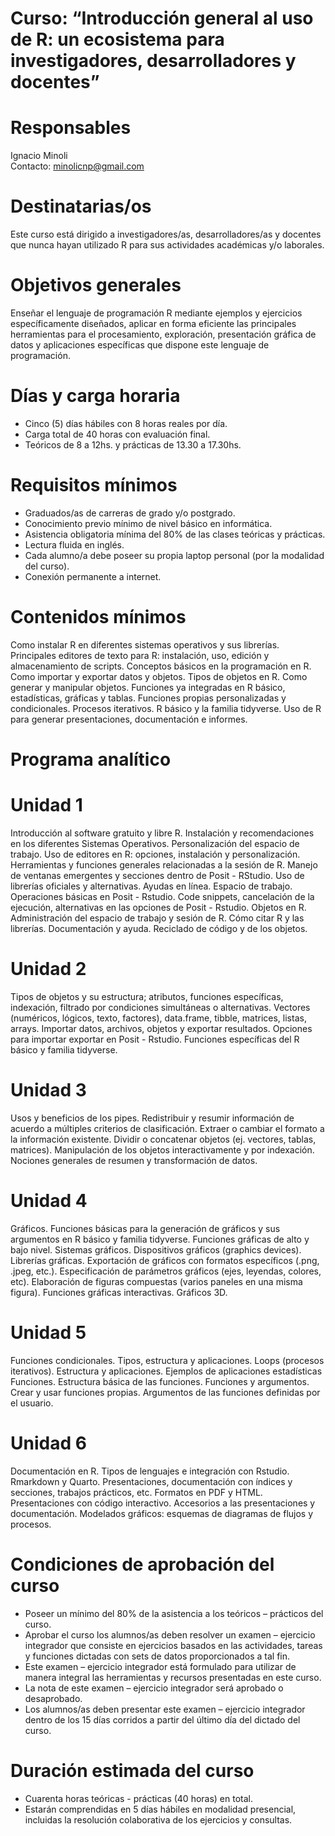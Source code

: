 # Curso: “Introducción general al uso de R: un ecosistema para investigadores, desarrolladores y docentes”

# Responsables
Ignacio Minoli <br>
Contacto: minolicnp@gmail.com

# Destinatarias/os
Este curso está dirigido a investigadores/as, desarrolladores/as y docentes que nunca hayan utilizado R para sus actividades académicas y/o laborales.

# Objetivos generales
Enseñar el lenguaje de programación R mediante ejemplos y ejercicios específicamente diseñados, aplicar en forma eficiente las principales herramientas para el procesamiento, exploración, presentación gráfica de datos y aplicaciones específicas que dispone este lenguaje de programación.

# Días y carga horaria
* Cinco (5) días hábiles con 8 horas reales por día.
* Carga total de 40 horas con evaluación final.
* Teóricos de 8 a 12hs. y prácticas de 13.30 a 17.30hs.

# Requisitos mínimos
* Graduados/as de carreras de grado y/o postgrado.
* Conocimiento previo mínimo de nivel básico en informática.
* Asistencia obligatoria mínima del 80% de las clases teóricas y prácticas.
* Lectura fluida en inglés.
* Cada alumno/a debe poseer su propia laptop personal (por la modalidad del curso).
* Conexión permanente a internet.

# Contenidos mínimos
Como instalar R en diferentes sistemas operativos y sus librerías. Principales editores de texto para R: instalación, uso, edición y almacenamiento de scripts. Conceptos básicos en la programación en R. Como importar y exportar datos y objetos. Tipos de objetos en R. Como generar y manipular objetos. Funciones ya integradas en R básico, estadísticas, gráficas y tablas. Funciones propias personalizadas y condicionales. Procesos iterativos. R básico y la familia tidyverse. Uso de R para generar presentaciones, documentación e informes.

# Programa analítico

# Unidad 1
Introducción al software gratuito y libre R. Instalación y recomendaciones en los diferentes Sistemas Operativos. Personalización del espacio de trabajo. Uso de editores en R: opciones, instalación y personalización. Herramientas y funciones generales relacionadas a la sesión de R. Manejo de ventanas emergentes y secciones dentro de Posit - RStudio. Uso de librerías oficiales y alternativas. Ayudas en línea. Espacio de trabajo. Operaciones básicas en Posit - Rstudio. Code snippets, cancelación de la ejecución, alternativas en las opciones de Posit - Rstudio. Objetos en R. Administración del espacio de trabajo y sesión de R. Cómo citar R y las librerías. Documentación y ayuda. Reciclado de código y de los objetos.

# Unidad 2
Tipos de objetos y su estructura; atributos, funciones específicas, indexación, filtrado por condiciones simultáneas o alternativas. Vectores (numéricos, lógicos, texto, factores), data.frame, tibble, matrices, listas, arrays. Importar datos, archivos, objetos y exportar resultados. Opciones para importar exportar en Posit - Rstudio. Funciones específicas del R básico y familia tidyverse.

# Unidad 3
Usos y beneficios de los pipes. Redistribuir y resumir información de acuerdo a múltiples criterios de clasificación. Extraer o cambiar el formato a la información existente. Dividir o concatenar objetos (ej. vectores, tablas, matrices). Manipulación de los objetos interactivamente y por indexación. Nociones generales de resumen y transformación de datos.

# Unidad 4
Gráficos. Funciones básicas para la generación de gráficos y sus argumentos en R básico y familia tidyverse. Funciones gráficas de alto y bajo nivel. Sistemas gráficos. Dispositivos gráficos (graphics devices). Librerías gráficas. Exportación de gráficos con formatos específicos (.png, .jpeg, etc.). Especificación de parámetros gráficos (ejes, leyendas, colores, etc). Elaboración de figuras compuestas (varios paneles en una misma figura). Funciones gráficas interactivas. Gráficos 3D.

# Unidad 5
Funciones condicionales. Tipos, estructura y aplicaciones. Loops (procesos iterativos). Estructura y aplicaciones. Ejemplos de aplicaciones estadísticas Funciones. Estructura básica de las funciones. Funciones y argumentos. Crear y usar funciones propias. Argumentos de las funciones definidas por el usuario.

# Unidad 6
Documentación en R. Tipos de lenguajes e integración con Rstudio. Rmarkdown y Quarto. Presentaciones, documentación con índices y secciones, trabajos prácticos, etc. Formatos en PDF y HTML. Presentaciones con código interactivo. Accesorios a las presentaciones y documentación. Modelados gráficos: esquemas de diagramas de flujos y procesos.

# Condiciones de aprobación del curso
* Poseer un mínimo del 80% de la asistencia a los teóricos – prácticos del curso.
* Aprobar el curso los alumnos/as deben resolver un examen – ejercicio integrador que consiste en ejercicios basados en las actividades, tareas y funciones dictadas con sets de
datos proporcionados a tal fin.
* Este examen – ejercicio integrador está formulado para utilizar de manera integral las herramientas y recursos presentadas en este curso.
* La nota de este examen – ejercicio integrador será aprobado o desaprobado.
* Los alumnos/as deben presentar este examen – ejercicio integrador dentro de los 15 días corridos a partir del último día del dictado del curso.

# Duración estimada del curso
* Cuarenta horas teóricas - prácticas (40 horas) en total.
* Estarán comprendidas en 5 días hábiles en modalidad presencial, incluidas la resolución
colaborativa de los ejercicios y consultas.
